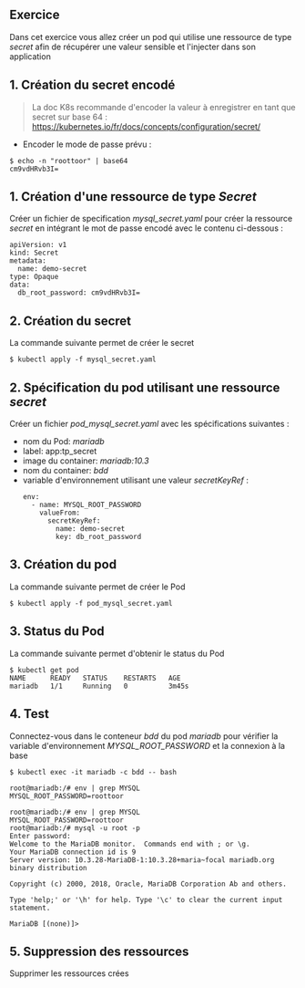 ## Exercice

Dans cet exercice vous allez créer un pod qui utilise une ressource de type *secret* afin de récupérer une valeur sensible et l'injecter dans son application

## 1. Création du secret encodé

> La doc K8s recommande d'encoder la valeur à enregistrer en tant que secret sur base 64 :
> https://kubernetes.io/fr/docs/concepts/configuration/secret/

- Encoder le mode de passe prévu :

```
$ echo -n "roottoor" | base64
cm9vdHRvb3I=
```

## 1. Création d'une ressource de type *Secret*

Créer un fichier de specification *mysql_secret.yaml* pour créer la ressource *secret* en intégrant le mot de passe encodé avec le contenu ci-dessous :

```
apiVersion: v1
kind: Secret
metadata:
  name: demo-secret
type: Opaque
data:
  db_root_password: cm9vdHRvb3I=
```

## 2. Création du secret

La commande suivante permet de créer le secret

```
$ kubectl apply -f mysql_secret.yaml
```

## 2. Spécification du pod utilisant une ressource *secret*

Créer un fichier *pod_mysql_secret.yaml* avec les spécifications suivantes :

- nom du Pod: *mariadb*
- label: app:tp_secret
- image du container: *mariadb:10.3*
- nom du container: *bdd*
- variable d'environnement utilisant une valeur *secretKeyRef* :
    ```
    env:
      - name: MYSQL_ROOT_PASSWORD
        valueFrom:
          secretKeyRef:
            name: demo-secret
            key: db_root_password
    ```

## 3. Création du pod

La commande suivante permet de créer le Pod

```
$ kubectl apply -f pod_mysql_secret.yaml
```

## 3. Status du Pod

La commande suivante permet d'obtenir le status du Pod

```
$ kubectl get pod
NAME      READY   STATUS    RESTARTS   AGE
mariadb   1/1     Running   0          3m45s
```

## 4. Test

Connectez-vous dans le conteneur *bdd* du pod *mariadb* pour vérifier la variable d'environnement *MYSQL_ROOT_PASSWORD* et la connexion à la base

```
$ kubectl exec -it mariadb -c bdd -- bash

root@mariadb:/# env | grep MYSQL
MYSQL_ROOT_PASSWORD=roottoor

root@mariadb:/# env | grep MYSQL
MYSQL_ROOT_PASSWORD=roottoor
root@mariadb:/# mysql -u root -p
Enter password: 
Welcome to the MariaDB monitor.  Commands end with ; or \g.
Your MariaDB connection id is 9
Server version: 10.3.28-MariaDB-1:10.3.28+maria~focal mariadb.org binary distribution

Copyright (c) 2000, 2018, Oracle, MariaDB Corporation Ab and others.

Type 'help;' or '\h' for help. Type '\c' to clear the current input statement.

MariaDB [(none)]>
```


## 5. Suppression des ressources

Supprimer les ressources crées
